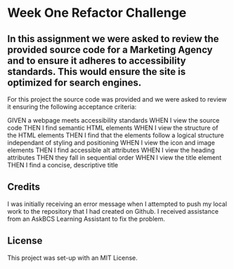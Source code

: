 # Week One Refactor Challenge

## In this assignment we were asked to review the provided source code for a Marketing Agency and to ensure it adheres to accessibility standards. This would ensure the site is optimized for search engines.

For this project the source code was provided and we were asked to review it ensuring the following acceptance criteria:

GIVEN a webpage meets accessibility standards
WHEN I view the source code
THEN I find semantic HTML elements
WHEN I view the structure of the HTML elements
THEN I find that the elements follow a logical structure independant of styling and positioning
WHEN I view the icon and image elements
THEN I find accessible alt attributes
WHEN I view the heading attributes
THEN they fall in sequential order
WHEN I view the title element
THEN I find a concise, descriptive title

## Credits

I was initially receiving an error message when I attempted to push my local work to the repository that I had created on Github. I received assistance from an AskBCS Learning Assistant to fix the problem.

## License

This project was set-up with an MIT License.
